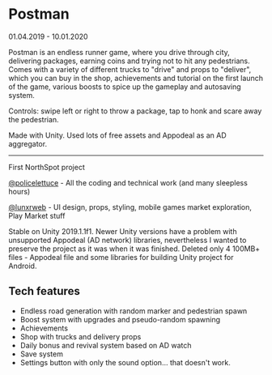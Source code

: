 # Postman
01.04.2019 - 10.01.2020

Postman is an endless runner game, where you drive through city, delivering packages, earning coins and trying not to hit any pedestrians. Comes with a variety of different trucks to "drive" and props to "deliver", which you can buy in the shop, achievements and tutorial on the first launch of the game, various boosts to spice up the gameplay and autosaving system.

Controls: swipe left or right to throw a package, tap to honk and scare away the pedestrian.

Made with Unity. Used lots of free assets and Appodeal as an AD aggregator.

- - -

First NorthSpot project 


[@policelettuce](https://t.me/policelettuce) - All the coding and technical work (and many sleepless hours)


[@lunxrweb](https://t.me/cheatcodesforhoes) - UI design, props, styling, mobile games market exploration, Play Market stuff

Stable on Unity 2019.1.1f1. 
Newer Unity versions have a problem with unsupported Appodeal (AD network) libraries, nevertheless I wanted to preserve the project as it was when it was finished. Deleted only 4 100MB+ files - Appodeal file and some libraries for building Unity project for Android.

## Tech features
- Endless road generation with random marker and pedestrian spawn
- Boost system with upgrades and pseudo-random spawning
- Achievements
- Shop with trucks and delivery props
- Daily bonus and revival system based on AD watch
- Save system
- Settings button with only the sound option... that doesn't work.
